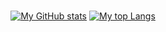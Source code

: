 <br>

<div align="center">

  [![My GitHub stats](https://github-readme-stats.vercel.app/api?username=IJuanTM&show_icons=true&count_private=true&hide_title=true&include_all_commits=true&theme=darcula&rank_icon=github&card_width=410)](https://github.com/anuraghazra/github-readme-stats)
  [![My top Langs](https://github-readme-stats.vercel.app/api/top-langs/?username=IJuanTM&layout=compact&langs_count=6&theme=darcula&card_width=410)](https://github.com/anuraghazra/github-readme-stats)

</div>

